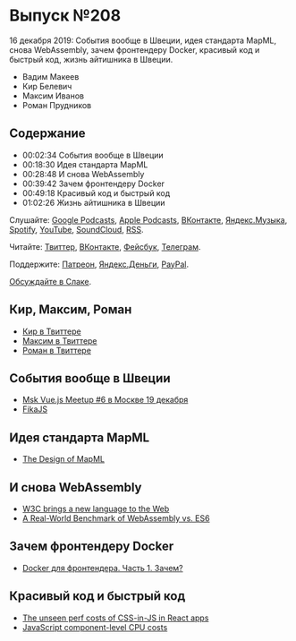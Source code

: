 # Выпуск №208

16 декабря 2019: События вообще в Швеции, идея стандарта MapML, снова WebAssembly, зачем фронтендеру Docker, красивый код и быстрый код, жизнь айтишника в Швеции.

- Вадим Макеев
- Кир Белевич
- Максим Иванов
- Роман Прудников

## Содержание

- 00:02:34 События вообще в Швеции
- 00:18:30 Идея стандарта MapML
- 00:28:48 И снова WebAssembly
- 00:39:42 Зачем фронтендеру Docker
- 00:49:18 Красивый код и быстрый код
- 01:02:26 Жизнь айтишника в Швеции

Слушайте: [Google Podcasts](https://podcasts.google.com/?feed=aHR0cHM6Ly93ZWItc3RhbmRhcmRzLnJ1L3BvZGNhc3QvZmVlZC8), [Apple Podcasts](https://itunes.apple.com/podcast/id1080500016), [ВКонтакте](https://vk.com/podcasts-32017543), [Яндекс.Музыка](https://music.yandex.ru/album/6245956), [Spotify](https://open.spotify.com/show/3rzAcADjpBpXt73L0epTjV), [YouTube](https://www.youtube.com/playlist?list=PLMBnwIwFEFHcwuevhsNXkFTcadeX5R1Go), [SoundCloud](https://soundcloud.com/web-standards), [RSS](https://web-standards.ru/podcast/feed/).

Читайте: [Твиттер](https://twitter.com/webstandards_ru), [ВКонтакте](https://vk.com/webstandards_ru), [Фейсбук](https://www.facebook.com/webstandardsru), [Телеграм](https://t.me/webstandards_ru).

Поддержите: [Патреон](https://www.patreon.com/webstandards_ru), [Яндекс.Деньги](https://money.yandex.ru/to/41001119329753), [PayPal](https://www.paypal.me/pepelsbey).

[Обсуждайте в Слаке](http://slack.web-standards.ru/).

## Кир, Максим, Роман

- [Кир в Твиттере](https://twitter.com/deepsweet)
- [Максим в Твиттере](https://twitter.com/satansdeer)
- [Роман в Твиттере](https://twitter.com/rayproud)

## События вообще в Швеции

- [Msk Vue.js Meetup #6 в Москве 19 декабря](https://msk-vuejs.ru/events/ev6.html)
- [FikaJS](https://www.meetup.com/FikaJS/)

## Идея стандарта MapML

- [The Design of MapML](https://www.w3.org/community/maps4html/2019/12/09/the-design-of-mapml/)

## И снова WebAssembly

- [W3C brings a new language to the Web](https://www.w3.org/2019/12/pressrelease-wasm-rec.html.en)
- [A Real-World Benchmark of WebAssembly vs. ES6](https://medium.com/p/d85a23f8e193)

## Зачем фронтендеру Docker

- [Docker для фронтендера. Часть 1. Зачем?](https://habr.com/ru/post/478932/)

## Красивый код и быстрый код

- [The unseen perf costs of CSS-in-JS in React apps](https://calendar.perfplanet.com/2019/the-unseen-performance-costs-of-css-in-js-in-react-apps/)
- [JavaScript component-level CPU costs](https://calendar.perfplanet.com/2019/javascript-component-level-cpu-costs/)
